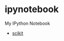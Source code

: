 # ipynotebook
My IPython Notebook

- [scikit](http://nbviewer.ipython.org/github/fox000002/ipynotebook/blob/master/scikit.ipynb)

